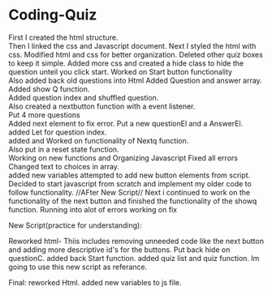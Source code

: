 # Coding-Quiz
First I created the html structure.   
Then I linked the css and Javascript document.
Next I styled the html with css.
Modified html and css for better organization.
Deleted other quiz boxes to keep it simple.
Added more css and created a hide class to hide the question unteil you click start.
Worked on Start button functionality  
Also added back old questions into Html
Added Question and answer array.   
Added show Q function.   
Added question index and shuffled question.   
Also created a nextbutton function with a event listener.   
Put 4 more questions   
Added next element to fix error.
Put a new questionEl and a AnswerEl.   
added Let for question index.   
added and Worked on functionality of Nextq function.   
Also put in a reset state function.   
Working on new functions and Organizing Javascript
Fixed all errors    
Changed text to choices in array.   
added new variables
attempted to add new button elements from script.  
Decided to start javascript from scratch and implement my older code to follow functionality.
              //AFter New Script//
Next i continued to work on the functionality of the next button and finished the functionality of the showq function.
Running into alot of errors working on fix




New Script(practice for understanding):

Reworked html-  Thiis includes removing unneeded code like the next button and adding more descriptive id's for the buttons. 
Put back hide on questionC.   added back Start function.
added quiz list and quiz function.   Im going to use this new script as referance.

Final: 
reworked Html.
added new variables to js file.   
